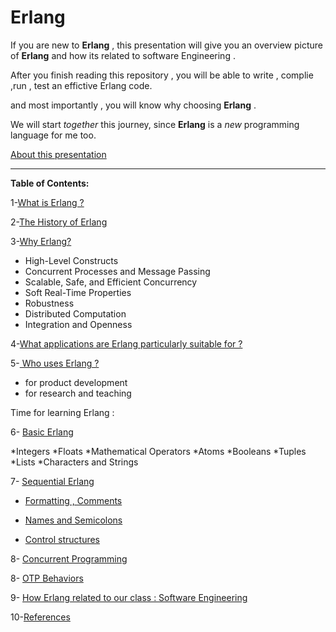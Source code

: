 # Erlang

If you are new to **Erlang** , this presentation will give you an overview picture of **Erlang** and how its related to software Engineering .

After you finish reading this repository , you will be able to write , complie ,run , test an effictive Erlang code.

and most importantly , you will know why choosing **Erlang** .

We will start *together* this journey, since **Erlang** is a *new* programming language for me too.

[About this presentation](https://github.com/Afnan-Aldhahri/Erlang/blob/master/Recources/About%20this%20presentation.md) 


-----------------------------------------------------------------------------------------------------


**Table of Contents:**



1-[What is Erlang ?](https://github.com/Afnan-Aldhahri/Erlang/blob/master/Recources/What%20is%20Erlang%3F.md)  

2-[The History of Erlang](https://github.com/Afnan-Aldhahri/Erlang/blob/master/Recources/The%20History%20of%20Erlang.md)

3-[Why Erlang?](https://github.com/Afnan-Aldhahri/Erlang/blob/master/Recources/Why%20Erlang%3F.md) 

   * High-Level Constructs 
   * Concurrent Processes and Message Passing
   * Scalable, Safe, and Efficient Concurrency
   * Soft Real-Time Properties
   * Robustness
   * Distributed Computation 
   * Integration and Openness
   

4-[What applications are Erlang particularly suitable for ?](https://github.com/Afnan-Aldhahri/Erlang/blob/master/Recources/What%20kind%20of%20applications%20is%20Erlang%20particularly%20suitable%20for%20%3F.md) 

5-[ Who uses Erlang ?](https://github.com/Afnan-Aldhahri/Erlang/blob/master/Recources/%20Who%20uses%20Erlang%3F.md)
   * for product development 
   * for research and teaching

Time for learning Erlang :

6- [Basic Erlang](https://github.com/Afnan-Aldhahri/Erlang/blob/master/Recources/Basic%20Erlang.md)
 
   *Integers
   *Floats
   *Mathematical Operators
   *Atoms
   *Booleans
   *Tuples
   *Lists
   *Characters and Strings

     
7- [Sequential Erlang](https://github.com/Afnan-Aldhahri/Erlang/blob/master/Recources/Sequential%20Erlang.md) 
 
   * [Formatting , Comments](https://github.com/Afnan-Aldhahri/GO/blob/master/Resources/Formatting%20and%20Comments%20.md)

   * [Names and Semicolons](https://github.com/Afnan-Aldhahri/GO/blob/master/Resources/Names%20and%20Semicolons.md)

   * [Control structures](https://github.com/Afnan-Aldhahri/GO/blob/master/Resources/Control%20structures.md)


         
8- [Concurrent Programming](https://github.com/Afnan-Aldhahri/Erlang/blob/master/Recources/Concurrent%20Programming.md) 


8- [OTP Behaviors](https://github.com/Afnan-Aldhahri/Erlang/blob/master/Recources/OTP%20Behaviors.md)


9- [How Erlang related to our class : Software Engineering](https://github.com/Afnan-Aldhahri/Erlang/blob/master/Recources/How%20Erlang%20related%20to%20our%20class%20:%20Software%20Engineering.md)


10-[References](https://github.com/Afnan-Aldhahri/Erlang/blob/master/Recources/References.md)
